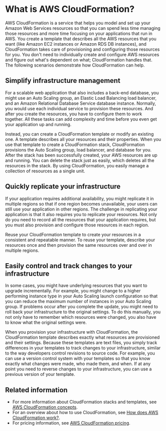 # What is AWS CloudFormation?<a name="Welcome"></a>

AWS CloudFormation is a service that helps you model and set up your Amazon Web Services resources so that you can spend less time managing those resources and more time focusing on your applications that run in AWS\. You create a template that describes all the AWS resources that you want \(like Amazon EC2 instances or Amazon RDS DB instances\), and CloudFormation takes care of provisioning and configuring those resources for you\. You don't need to individually create and configure AWS resources and figure out what's dependent on what; CloudFormation handles that\. The following scenarios demonstrate how CloudFormation can help\.

## Simplify infrastructure management<a name="w9219ab1b5b5"></a>

For a scalable web application that also includes a back\-end database, you might use an Auto Scaling group, an Elastic Load Balancing load balancer, and an Amazon Relational Database Service database instance\. Normally, you would use each individual service to provision these resources\. And after you create the resources, you have to configure them to work together\. All these tasks can add complexity and time before you even get your application up and running\.

Instead, you can create a CloudFormation template or modify an existing one\. A template describes all your resources and their properties\. When you use that template to create a CloudFormation stack, CloudFormation provisions the Auto Scaling group, load balancer, and database for you\. After the stack has been successfully created, your AWS resources are up and running\. You can delete the stack just as easily, which deletes all the resources in the stack\. By using CloudFormation, you easily manage a collection of resources as a single unit\.

## Quickly replicate your infrastructure<a name="w9219ab1b5b7"></a>

If your application requires additional availability, you might replicate it in multiple regions so that if one region becomes unavailable, your users can still use your application in other regions\. The challenge in replicating your application is that it also requires you to replicate your resources\. Not only do you need to record all the resources that your application requires, but you must also provision and configure those resources in each region\.

Reuse your CloudFormation template to create your resources in a consistent and repeatable manner\. To reuse your template, describe your resources once and then provision the same resources over and over in multiple regions\.

## Easily control and track changes to your infrastructure<a name="w9219ab1b5b9"></a>

In some cases, you might have underlying resources that you want to upgrade incrementally\. For example, you might change to a higher performing instance type in your Auto Scaling launch configuration so that you can reduce the maximum number of instances in your Auto Scaling group\. If problems occur after you complete the update, you might need to roll back your infrastructure to the original settings\. To do this manually, you not only have to remember which resources were changed, you also have to know what the original settings were\.

When you provision your infrastructure with CloudFormation, the CloudFormation template describes exactly what resources are provisioned and their settings\. Because these templates are text files, you simply track differences in your templates to track changes to your infrastructure, similar to the way developers control revisions to source code\. For example, you can use a version control system with your templates so that you know exactly what changes were made, who made them, and when\. If at any point you need to reverse changes to your infrastructure, you can use a previous version of your template\.

## Related information<a name="w9219ab1b5c13"></a>
+ For more information about CloudFormation stacks and templates, see [AWS CloudFormation concepts](cfn-whatis-concepts.md)\.
+ For an overview about how to use CloudFormation, see [How does AWS CloudFormation work?](cfn-whatis-howdoesitwork.md)\.
+ For pricing information, see [AWS CloudFormation pricing](http://aws.amazon.com/cloudformation/pricing/)\.
